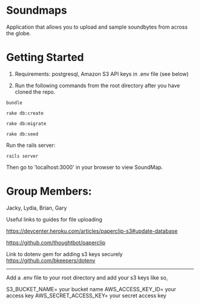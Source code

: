 Soundmaps
=========

Application that allows you to upload and sample soundbytes from across the globe.

Getting Started
===============



1) Requirements: postgresql, Amazon S3 API keys in .env file (see below)

2) Run the following commands from the root directory after you have cloned the repo.

```
bundle

rake db:create

rake db:migrate

rake db:seed
```

Run the rails server:

```
rails server
```

Then go to 'localhost:3000' in your browser to view SoundMap.

Group Members:
==============

Jacky, Lydia, Brian, Gary


Useful links to guides for file uploading

https://devcenter.heroku.com/articles/paperclip-s3#update-database

https://github.com/thoughtbot/paperclip

Link to dotenv gem for adding s3 keys securely
https://github.com/bkeepers/dotenv



*********
Add a .env file to your root directory and add your s3 keys like so,

S3_BUCKET_NAME= your bucket name
AWS_ACCESS_KEY_ID= your access key
AWS_SECRET_ACCESS_KEY= your secret access key
